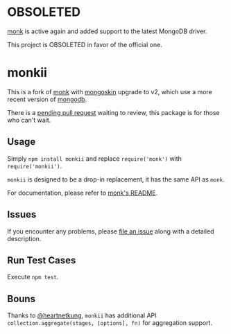 # OBSOLETED

[monk](https://github.com/Automattic/monk) is active again and added support to the latest MongoDB driver.

This project is OBSOLETED in favor of the official one.

# monkii

This is a fork of [monk](https://github.com/Automattic/monk) with [mongoskin](https://github.com/kissjs/node-mongoskin) upgrade to v2, which use a more recent version of [mongodb](https://github.com/mongodb/node-mongodb-native).

There is a [pending pull request](https://github.com/Automattic/monk/pull/119) waiting to review, this package is for those who can't wait.

## Usage

Simply `npm install monkii` and replace `require('monk')` with `require('monkii')`.

`monkii` is designed to be a drop-in replacement, it has the same API as `monk`.

For documentation, please refer to [monk's README](https://github.com/Automattic/monk/blob/master/README.md).

## Issues

If you encounter any problems, please [file an issue](https://github.com/ratson/monkii/issues) along with a detailed description.

## Run Test Cases

Execute `npm test`.

## Bouns

Thanks to [@heartnetkung](https://github.com/heartnetkung), `monkii` has additional API `collection.aggregate(stages, [options], fn)` for aggregation support.
